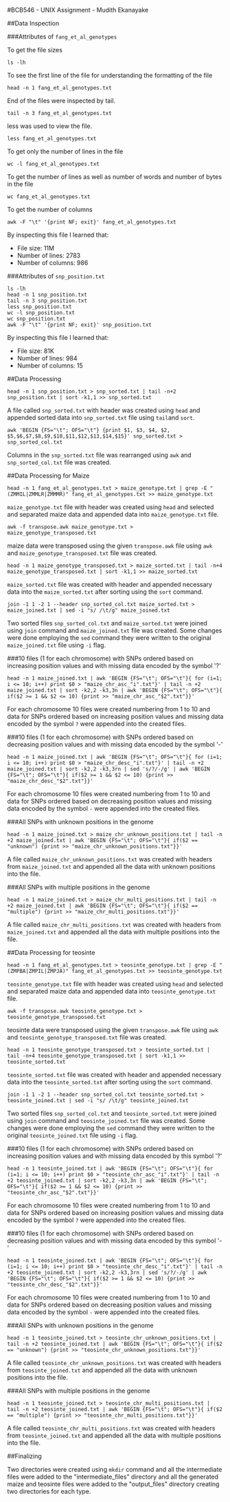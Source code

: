 #BCB546 - UNIX Assignment - Mudith Ekanayake

##Data Inspection

###Attributes of `fang_et_al_genotypes`

To get the file sizes
```
ls -lh
```
To see the first line of the file for understanding the formatting of the file
```
head -n 1 fang_et_al_genotypes.txt
```
End of the files were inspected by tail.
```
tail -n 3 fang_et_al_genotypes.txt
```
less was used to view the file.
```
less fang_et_al_genotypes.txt
```
To get only the number of lines in the file
```
wc -l fang_et_al_genotypes.txt
```
To get the number of lines as well as number of words and number of bytes in the file
```
wc fang_et_al_genotypes.txt
```
To get the number of columns
```
awk -F "\t" '{print NF; exit}' fang_et_al_genotypes.txt
```

By inspecting this file I learned that:

* File size: 11M
* Number of lines: 2783
* Number of columns: 986


###Attributes of `snp_position.txt`

```
ls -lh
head -n 1 snp_position.txt
tail -n 3 snp_position.txt
less snp_position.txt
wc -l snp_position.txt
wc snp_position.txt
awk -F "\t" '{print NF; exit}' snp_position.txt
```

By inspecting this file I learned that:

* File size: 81K
* Number of lines: 984
* Number of columns: 15


##Data Processing


```
head -n 1 snp_position.txt > snp_sorted.txt | tail -n+2 snp_position.txt | sort -k1,1 >> snp_sorted.txt
```
A file called `snp_sorted.txt` with header was created using `head` and appended sorted data into `snp_sorted.txt` file using `tail`and `sort`.


```
awk 'BEGIN {FS="\t"; OFS="\t"} {print $1, $3, $4, $2, $5,$6,$7,$8,$9,$10,$11,$12,$13,$14,$15}' snp_sorted.txt > snp_sorted_col.txt
```
Columns in the `snp_sorted.txt` file was rearranged using `awk` and `snp_sorted_col.txt` file was created.


##Data Processing for Maize


```
head -n 1 fang_et_al_genotypes.txt > maize_genotype.txt | grep -E "(ZMMIL|ZMMLR|ZMMMR)" fang_et_al_genotypes.txt >> maize_genotype.txt
```
`maize_genotype.txt` file with header was created using `head` and selected and separated maize data and appended data into `maize_genotype.txt` file.


```
awk -f transpose.awk maize_genotype.txt > maize_genotype_transposed.txt
```
maize data were transposed using the given `transpose.awk` file using `awk` and `maize_genotype_transposed.txt` file was created.


```
head -n 1 maize_genotype_transposed.txt > maize_sorted.txt | tail -n+4 maize_genotype_transposed.txt | sort -k1,1 >> maize_sorted.txt
```
`maize_sorted.txt` file was created with header and appended necessary data into the `maize_sorted.txt` after sorting using the `sort` command.


```
join -1 1 -2 1 --header snp_sorted_col.txt maize_sorted.txt > maize_joined.txt | sed -i "s/ /\t/g" maize_joined.txt
```
Two sorted files `snp_sorted_col.txt` and `maize_sorted.txt` were joined using `join` command and `maize_joined.txt` file was created. Some changes were done employing the `sed` command they were written to the original `maize_joined.txt` file using `-i` flag.



###10 files (1 for each chromosome) with SNPs ordered based on increasing position values and with missing data encoded by the symbol '?'


```
head -n 1 maize_joined.txt | awk 'BEGIN {FS="\t"; OFS="\t"}{ for (i=1; i <= 10; i++) print $0 > "maize_chr_asc_"i".txt"}' | tail -n +2 maize_joined.txt | sort -k2,2 -k3,3n | awk 'BEGIN {FS="\t"; OFS="\t"}{ if($2 >= 1 && $2 <= 10) {print >> "maize_chr_asc_"$2".txt"}}'
```
For each chromosome 10 files were created numbering from 1 to 10 and data for SNPs ordered based on increasing position values and missing data encoded by the symbol `?` were appended into the created files.


###10 files (1 for each chromosome) with SNPs ordered based on decreasing position values and with missing data encoded by the symbol '-'


```
head -n 1 maize_joined.txt | awk 'BEGIN {FS="\t"; OFS="\t"}{ for (i=1; i <= 10; i++) print $0 > "maize_chr_desc_"i".txt"}' | tail -n +2 maize_joined.txt | sort -k2,2 -k3,3rn | sed 's/?/-/g' | awk 'BEGIN {FS="\t"; OFS="\t"}{ if($2 >= 1 && $2 <= 10) {print >> "maize_chr_desc_"$2".txt"}}'
```
For each chromosome 10 files were created numbering from 1 to 10 and data for SNPs ordered based on decreasing position values and missing data encoded by the symbol `-` were appended into the created files.


###All SNPs with unknown positions in the genome


```
head -n 1 maize_joined.txt > maize_chr_unknown_positions.txt | tail -n +2 maize_joined.txt | awk 'BEGIN {FS="\t"; OFS="\t"}{ if($2 == "unknown") {print >> "maize_chr_unknown_positions.txt"}}'
```
A file called `maize_chr_unknown_positions.txt` was created with headers from `maize_joined.txt` and appended all the data with unknown positions into the file.


###All SNPs with multiple positions in the genome


```
head -n 1 maize_joined.txt > maize_chr_multi_positions.txt | tail -n +2 maize_joined.txt | awk 'BEGIN {FS="\t"; OFS="\t"}{ if($2 == "multiple") {print >> "maize_chr_multi_positions.txt"}}'
```
A file called `maize_chr_multi_positions.txt` was created with headers from `maize_joined.txt` and appended all the data with multiple positions into the file.



##Data Processing for teosinte


```
head -n 1 fang_et_al_genotypes.txt > teosinte_genotype.txt | grep -E "(ZMPBA|ZMPIL|ZMPJA)" fang_et_al_genotypes.txt >> teosinte_genotype.txt
```
`teosinte_genotype.txt` file with header was created using `head` and selected and separated maize data and appended data into `teosinte_genotype.txt` file.


```
awk -f transpose.awk teosinte_genotype.txt > teosinte_genotype_transposed.txt
```
teosinte data were transposed using the given `transpose.awk` file using `awk` and `teosinte_genotype_transposed.txt` file was created.


```
head -n 1 teosinte_genotype_transposed.txt > teosinte_sorted.txt | tail -n+4 teosinte_genotype_transposed.txt | sort -k1,1 >> teosinte_sorted.txt
```
`teosinte_sorted.txt` file was created with header and appended necessary data into the `teosinte_sorted.txt` after sorting using the `sort` command.


```
join -1 1 -2 1 --header snp_sorted_col.txt teosinte_sorted.txt > teosinte_joined.txt | sed -i "s/ /\t/g" teosinte_joined.txt
```
Two sorted files `snp_sorted_col.txt` and `teosinte_sorted.txt` were joined using `join` command and `teosinte_joined.txt` file was created. Some changes were done employing the `sed` command they were written to the original `teosinte_joined.txt` file using `-i` flag.



###10 files (1 for each chromosome) with SNPs ordered based on increasing position values and with missing data encoded by this symbol '?'


```
head -n 1 teosinte_joined.txt | awk 'BEGIN {FS="\t"; OFS="\t"}{ for (i=1; i <= 10; i++) print $0 > "teosinte_chr_asc_"i".txt"}' | tail -n +2 teosinte_joined.txt | sort -k2,2 -k3,3n | awk 'BEGIN {FS="\t"; OFS="\t"}{ if($2 >= 1 && $2 <= 10) {print >> "teosinte_chr_asc_"$2".txt"}}'
```
For each chromosome 10 files were created numbering from 1 to 10 and data for SNPs ordered based on increasing position values and missing data encoded by the symbol `?` were appended into the created files.


###10 files (1 for each chromosome) with SNPs ordered based on decreasing position values and with missing data encoded by this symbol '-'


```
head -n 1 teosinte_joined.txt | awk 'BEGIN {FS="\t"; OFS="\t"}{ for (i=1; i <= 10; i++) print $0 > "teosinte_chr_desc_"i".txt"}' | tail -n +2 teosinte_joined.txt | sort -k2,2 -k3,3rn | sed 's/?/-/g' | awk 'BEGIN {FS="\t"; OFS="\t"}{ if($2 >= 1 && $2 <= 10) {print >> "teosinte_chr_desc_"$2".txt"}}'
```
For each chromosome 10 files were created numbering from 1 to 10 and data for SNPs ordered based on decreasing position values and missing data encoded by the symbol `-` were appended into the created files.


###All SNPs with unknown positions in the genome


```
head -n 1 teosinte_joined.txt > teosinte_chr_unknown_positions.txt | tail -n +2 teosinte_joined.txt | awk 'BEGIN {FS="\t"; OFS="\t"}{ if($2 == "unknown") {print >> "teosinte_chr_unknown_positions.txt"}}'
```
A file called `teosinte_chr_unknown_positions.txt` was created with headers from `teosinte_joined.txt` and appended all the data with unknown positions into the file.


###All SNPs with multiple positions in the genome


```
head -n 1 teosinte_joined.txt > teosinte_chr_multi_positions.txt | tail -n +2 teosinte_joined.txt | awk 'BEGIN {FS="\t"; OFS="\t"}{ if($2 == "multiple") {print >> "teosinte_chr_multi_positions.txt"}}'
```
A file called `teosinte_chr_multi_positions.txt` was created with headers from `teosinte_joined.txt` and appended all the data with multiple positions into the file.


##Finalizing

Two directories were created using `mkdir` command and all the intermediate files were added to the "intermediate_files" directory and all the generated maize and teosinte files were added to the "output_files" directory creating two directories for each type.
